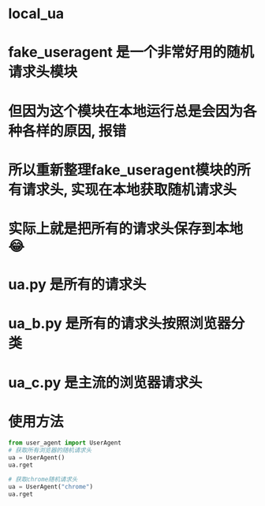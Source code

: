 # local_ua

# fake_useragent 是一个非常好用的随机请求头模块
# 但因为这个模块在本地运行总是会因为各种各样的原因, 报错
# 所以重新整理fake_useragent模块的所有请求头, 实现在本地获取随机请求头
# 实际上就是把所有的请求头保存到本地 😂

# ua.py 是所有的请求头
# ua_b.py 是所有的请求头按照浏览器分类
# ua_c.py 是主流的浏览器请求头

# 使用方法
```python
from user_agent import UserAgent
# 获取所有浏览器的随机请求头
ua = UserAgent()
ua.rget

# 获取chrome随机请求头
ua = UserAgent("chrome")
ua.rget
```